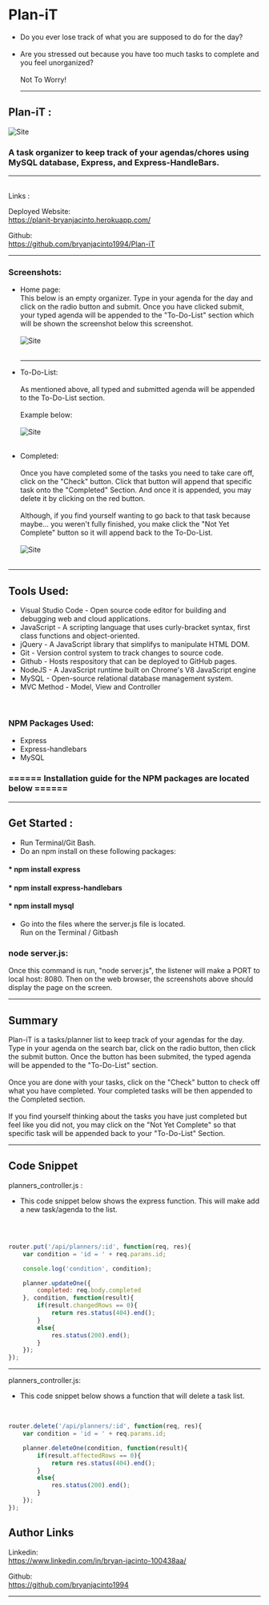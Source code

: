 # Plan-iT

* Do you ever lose track of what you are supposed to do for the day? <br> <br>
* Are you stressed out because you have too much tasks to complete and you feel unorganized? <br> <br>
Not To Worry! <br><hr>

## Plan-iT : <br>
![Site](https://i.pinimg.com/600x315/71/11/c5/7111c56fafd4c12d2a438cdb49d5e867.jpg)
<br>

### A task organizer to keep track of your agendas/chores using MySQL database, Express, and Express-HandleBars. 



<hr><br>
 Links :  

Deployed Website: <br>
https://planit-bryanjacinto.herokuapp.com/
<br>

Github: <br>
https://github.com/bryanjacinto1994/Plan-iT


<hr>

### Screenshots: <br>

* Home page: <br> This below is an empty organizer. Type in your agenda for the day and click on the radio button and submit. Once you have clicked submit, your typed agenda will be appended to the "To-Do-List" section which will be shown the screenshot below this screenshot. <br><br>
![Site](Screenshots/picture1.png) <br> <br><hr>

* To-Do-List: <br><br> As mentioned above, all typed and submitted agenda will be appended to the To-Do-List section. <br><br> Example below: <br><br>
![Site](Screenshots/picture2.png) <br>  <br>

* Completed: <br><br> Once you have completed some of the tasks you need to take care off, click on the "Check" button. Click that button will append that specific task onto the "Completed" Section. And once it is appended, you may delete it by clicking on the red button. <br><br>
Although, if you find yourself wanting to go back to that task because maybe... you weren't fully finished, you make click the "Not Yet Complete" button so it will append back to the To-Do-List.<br><br>
![Site](Screenshots/picture3.png) <br> <br> 

<hr>


## Tools Used:

* Visual Studio Code - Open source code editor for building and debugging web and cloud applications.
* JavaScript - A scripting language that uses curly-bracket syntax, first class functions and object-oriented.
* jQuery - A JavaScript library that simplifys to manipulate HTML DOM.
* Git - Version control system to track changes to source code.
* Github - Hosts respository that can be deployed to GitHub pages.
* NodeJS - A JavaScript runtime built on Chrome's V8 JavaScript engine
* MySQL - Open-source relational database management system.
* MVC Method - Model, View and Controller
<br>

### NPM Packages Used:

* Express
* Express-handlebars
* MySQL

### ====== Installation guide for the NPM packages are located below ======


<hr>

## Get Started :
* Run Terminal/Git Bash.
* Do an npm install on these following packages:<br>

#### * npm install express
#### * npm install express-handlebars
#### * npm install mysql
 



* Go into the files where the server.js file is located. <br>
Run on the Terminal / Gitbash<br>
### node server.js:
Once this command is run, "node server.js", the listener will make a PORT to local host: 8080. Then on the web browser, the screenshots above should display the page on the screen.

<hr>

## Summary

Plan-iT is a tasks/planner list to keep track of your agendas for the day. Type in your agenda on the search bar, click on the radio button, then click the submit button. Once the button has been submited, the typed agenda will be appended to the "To-Do-List" section.<br><br> Once you are done with your tasks, click on the "Check" button to check off what you have completed. Your completed tasks will be then appended to the Completed section. <br><br> If you find yourself thinking about the tasks you have just completed but feel like you did not, you may click on the "Not Yet Complete" so that specific task will be appended back to your "To-Do-List" Section.



<hr>



## Code Snippet

planners_controller.js : <br>

*  This code snippet below shows the express function. This will make add a new task/agenda to the list.
<br> 

```javascript

router.put('/api/planners/:id', function(req, res){
    var condition = 'id = ' + req.params.id;

    console.log('condition', condition);

    planner.updateOne({
        completed: req.body.completed
    }, condition, function(result){
        if(result.changedRows == 0){
            return res.status(404).end();
        }
        else{
            res.status(200).end();
        }
    });    
});
```
<hr>
planners_controller.js: <br>

* This code snippet below shows a function that will delete a task list.
<br>

```javascript
router.delete('/api/planners/:id', function(req, res){
    var condition = 'id = ' + req.params.id;

    planner.deleteOne(condition, function(result){
        if(result.affectedRows == 0){
            return res.status(404).end();
        }
        else{
            res.status(200).end();
        }
    });
});
```

## Author Links
Linkedin:<br>
https://www.linkedin.com/in/bryan-jacinto-100438aa/

Github:<br>
https://github.com/bryanjacinto1994
<br>


<hr>
